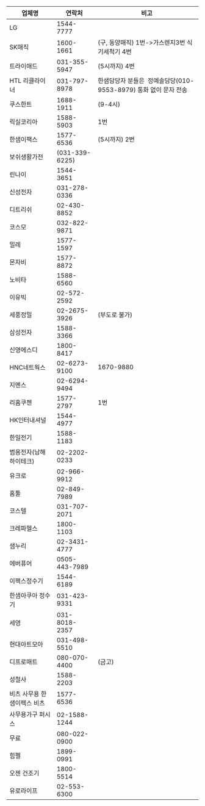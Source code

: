 
| 업체명             | 연락처            | 비고                                          |
| --------------- | -------------- | ------------------------------------------- |
| LG              | 1544-7777      |                                             |
| SK매직            | 1600-1661      | (구, 동양매직) 1번->가스렌지3번 식기세척기 4번               |
| 트라이애드           | 031-355-5947   | (5시까지) 4번                                   |
| HTL 리클라이너       | 031-797-8978   | 한샘담당자 분들은  정예솔담당(010-9553-8979) 통화 없이 문자 전송 |
| 쿠스한트            | 1688-1911      | (9-4시)                                      |
| 릭실코리아           | 1588-5903      | 1번                                          |
| 한샘이팩스           | 1577-6536      | (5시까지) 2번                                   |
| 보쉬생활가전          | (031-339-6225) |                                             |
| 린나이             | 1544-3651      |                                             |
| 신성전자            | 031-278-0336   |                                             |
| 디트리쉬            | 02-430-8852    |                                             |
| 코스모             | 032-822-9871   |                                             |
| 밀레              | 1577-1597      |                                             |
| 몬자비             | 1577-8872      |                                             |
| 노비타             | 1588-6560      |                                             |
| 이유빅             | 02-572-2592    |                                             |
| 세풍정밀            | 02-2675-3926   | (부도로 불가)                                    |
| 삼성전자            | 1588-3366      |                                             |
| 신영에스디           | 1800-8417      |                                             |
| HNC네트웍스         | 02-6273-9100   | 1670-9880                                   |
| 지멘스             | 02-6294-9494   |                                             |
| 리홈쿠첸            | 1577-2797      | 1번                                          |
| HK인터내셔널         | 1544-4977      |                                             |
| 한일전기            | 1588-1183      |                                             |
| 범용전자(남해하이테크)    | 02-2202-0233   |                                             |
| 유크로             | 02-966-9912    |                                             |
| 홈툴              | 02-849-7989    |                                             |
| 코스텔             | 031-707-2071   |                                             |
| 크레파헬스           | 1800-1103      |                                             |
| 샘누리             | 02-3431-4777   |                                             |
| 에버퓨어            | 0505-443-7989  |                                             |
| 이팩스정수기          | 1544-6189      |                                             |
| 한샘아쿠아 정수기       | 031-423-9331   |                                             |
| 세영              | 031-8018-2357  |                                             |
| 현대아트모아          | 031-498-5510   |                                             |
| 디프로매트           | 080-070-4400   | (금고)                                        |
| 성철사             | 1588-2203      |                                             |
| 비츠 사무용 한샘이펙스 비츠 | 1577-6536      |                                             |
| 사무용가구 퍼시스       | 02-1588-1244   |                                             |
| 무료              | 080-022-0900   |                                             |
| 힘펠              | 1899-0991      |                                             |
| 오젠 건조기          | 1800-5514      |                                             |
| 유로라이프           | 02-553-6300    |                                             |
